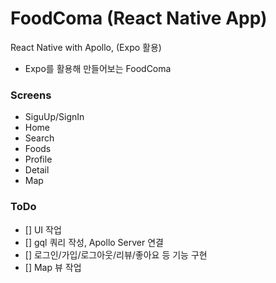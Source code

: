 # FoodComa (React Native App)

React Native with Apollo, (Expo 활용)

- Expo를 활용해 만들어보는 FoodComa

### Screens

- SiguUp/SignIn
- Home
- Search
- Foods
- Profile
- Detail
- Map

### ToDo

- [] UI 작업
- [] gql 쿼리 작성, Apollo Server 연결
- [] 로그인/가입/로그아웃/리뷰/좋아요 등 기능 구현
- [] Map 뷰 작업

